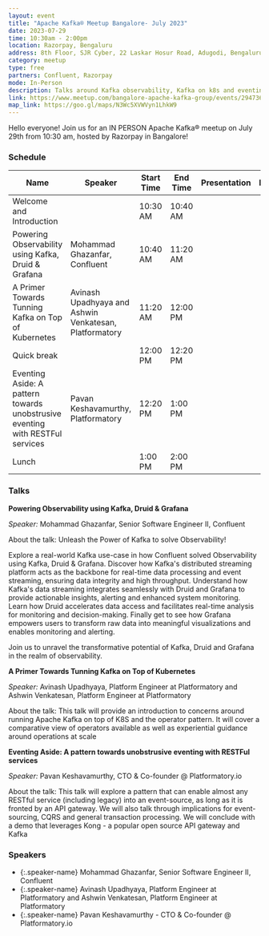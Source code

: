 ```yaml
---
layout: event
title: "Apache Kafka® Meetup Bangalore- July 2023"
date: 2023-07-29
time: 10:30am - 2:00pm
location: Razorpay, Bengaluru
address: 8th Floor, SJR Cyber, 22 Laskar Hosur Road, Adugodi, Bengaluru, 560030
category: meetup
type: free
partners: Confluent, Razorpay
mode: In-Person
description: Talks around Kafka observability, Kafka on k8s and eventing with Kong & Kafka
link: https://www.meetup.com/bangalore-apache-kafka-group/events/294736040/
map_link: https://goo.gl/maps/N3Wc5XVWVyn1LhkW9
---
```


<div class="about">
Hello everyone! Join us for an IN PERSON Apache Kafka® meetup on July 29th from 10:30 am, hosted by Razorpay in Bangalore!
</div>

### Schedule

| Name                                                                          | Speaker                                                | Start Time | End Time | Presentation | Recording |
| ----------------------------------------------------------------------------- | ------------------------------------------------------ | ---------- | -------- | ------------ | --------- |
| Welcome and Introduction                                                      |                                                        | 10:30 AM   | 10:40 AM |              |           |
| Powering Observability using Kafka, Druid & Grafana                           | Mohammad Ghazanfar, Confluent                          | 10:40 AM   | 11:20 AM |              |           |
| A Primer Towards Tunning Kafka on Top of Kubernetes                           | Avinash Upadhyaya and Ashwin Venkatesan, Platformatory | 11:20 AM   | 12:00 PM |              |           |
| Quick break                                                                   |                                                        | 12:00 PM   | 12:20 PM |              |           |
| Eventing Aside: A pattern towards unobstrusive eventing with RESTFul services | Pavan Keshavamurthy, Platformatory                     | 12:20 PM   | 1:00 PM  |              |           |
| Lunch                                                                         |                                                        | 1:00 PM    | 2:00 PM  |              |           |

### Talks

**Powering Observability using Kafka, Druid & Grafana**

_Speaker:_ Mohammad Ghazanfar, Senior Software Engineer II, Confluent

About the talk: Unleash the Power of Kafka to solve Observability!

Explore a real-world Kafka use-case in how Confluent solved Observability using Kafka, Druid & Grafana. Discover how Kafka's distributed streaming platform acts as the backbone for real-time data processing and event streaming, ensuring data integrity and high throughput. Understand how Kafka's data streaming integrates seamlessly with Druid and Grafana to provide actionable insights, alerting and enhanced system monitoring. Learn how Druid accelerates data access and facilitates real-time analysis for monitoring and decision-making. Finally get to see how Grafana empowers users to transform raw data into meaningful visualizations and enables monitoring and alerting.

Join us to unravel the transformative potential of Kafka, Druid and Grafana in the realm of observability.

**A Primer Towards Tunning Kafka on Top of Kubernetes**

_Speaker:_ Avinash Upadhyaya, Platform Engineer at Platformatory and Ashwin Venkatesan, Platform Engineer at Platformatory

About the talk: This talk will provide an introduction to concerns around running Apache Kafka on top of K8S and the operator pattern. It will cover a comparative view of operators available as well as experiential guidance around operations at scale

**Eventing Aside: A pattern towards unobstrusive eventing with RESTFul services**

_Speaker:_ Pavan Keshavamurthy, CTO & Co-founder @ Platformatory.io

About the talk: This talk will explore a pattern that can enable almost any RESTful service (including legacy) into an event-source, as long as it is fronted by an API gateway. We will also talk through implications for event-sourcing, CQRS and general transaction processing. We will conclude with a demo that leverages Kong - a popular open source API gateway and Kafka

### Speakers

- {:.speaker-name} Mohammad Ghazanfar, Senior Software Engineer II, Confluent
- {:.speaker-name} Avinash Upadhyaya, Platform Engineer at Platformatory and Ashwin Venkatesan, Platform Engineer at Platformatory
- {:.speaker-name} Pavan Keshavamurthy - CTO & Co-founder @ Platformatory.io
